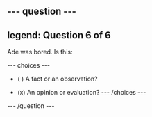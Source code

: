--- question ---
---
legend: Question 6 of 6
---

Ade was bored. Is this:

--- choices ---
- ( ) A fact or an observation?

- (x) An opinion or evaluation? --- /choices ---

--- /question ---
